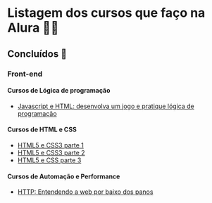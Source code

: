 ﻿# Listagem dos cursos que faço na Alura 👩‍💻

## Concluídos 🚀

### Front-end

#### Cursos de Lógica de programação
- [Javascript e HTML: desenvolva um jogo e pratique lógica de programação](https://github.com/LarissaAbreu/cursos-alura/tree/main/L%C3%B3gica%20de%20Programa%C3%A7%C3%A3o%20I)

#### Cursos de HTML e CSS
- [HTML5 e CSS3 parte 1](https://github.com/LarissaAbreu/cursos-alura/tree/main/HTML5%20e%20CSS3%20parte%201:%20A%20primeira%20p%C3%A1gina%20da%20Web)
- [HTML5 e CSS3 parte 2](https://github.com/LarissaAbreu/cursos-alura/tree/main/HTML5%20e%20CSS3%20parte%202:%20Posicionamento%2C%20listas%20e%20navega%C3%A7%C3%A3o)
- [HTML5 e CSS parte 3](https://github.com/LarissaAbreu/cursos-alura/tree/main/HTML5%20e%20CSS3%20parte%203:%20Trabalhando%20com%20formul%C3%A1rios%20e%20tabelas)

#### Cursos de Automação e Performance
- [HTTP: Entendendo a web por baixo dos panos]()
